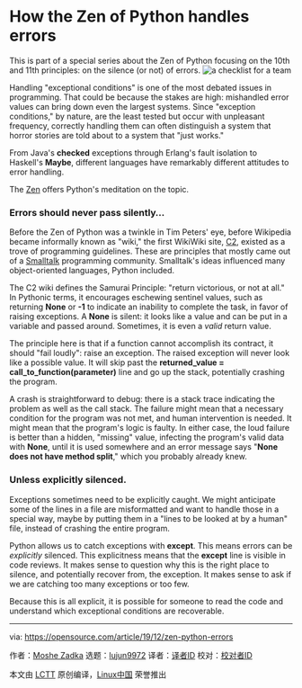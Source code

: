[#]: collector: (lujun9972)
[#]: translator: (wxy)
[#]: reviewer: ( )
[#]: publisher: ( )
[#]: url: ( )
[#]: subject: (How the Zen of Python handles errors)
[#]: via: (https://opensource.com/article/19/12/zen-python-errors)
[#]: author: (Moshe Zadka https://opensource.com/users/moshez)

How the Zen of Python handles errors
======
This is part of a special series about the Zen of Python focusing on the
10th and 11th principles: on the silence (or not) of errors.
![a checklist for a team][1]

Handling "exceptional conditions" is one of the most debated issues in programming. That could be because the stakes are high: mishandled error values can bring down even the largest systems. Since "exception conditions," by nature, are the least tested but occur with unpleasant frequency, correctly handling them can often distinguish a system that horror stories are told about to a system that "just works."

From Java's **checked** exceptions through Erlang's fault isolation to Haskell's **Maybe**, different languages have remarkably different attitudes to error handling.

The [Zen][2] offers Python's meditation on the topic.

### Errors should never pass silently…

Before the Zen of Python was a twinkle in Tim Peters' eye, before Wikipedia became informally known as "wiki," the first WikiWiki site, [C2][3], existed as a trove of programming guidelines. These are principles that mostly came out of a [Smalltalk][4] programming community. Smalltalk's ideas influenced many object-oriented languages, Python included.

The C2 wiki defines the Samurai Principle: "return victorious, or not at all." In Pythonic terms, it encourages eschewing sentinel values, such as returning **None** or **-1** to indicate an inability to complete the task, in favor of raising exceptions. A **None** is silent: it looks like a value and can be put in a variable and passed around. Sometimes, it is even a _valid_ return value.

The principle here is that if a function cannot accomplish its contract, it should "fail loudly": raise an exception. The raised exception will never look like a possible value. It will skip past the **returned_value = call_to_function(parameter)** line and go up the stack, potentially crashing the program.

A crash is straightforward to debug: there is a stack trace indicating the problem as well as the call stack. The failure might mean that a necessary condition for the program was not met, and human intervention is needed. It might mean that the program's logic is faulty. In either case, the loud failure is better than a hidden, "missing" value, infecting the program's valid data with **None**, until it is used somewhere and an error message says "**None does not have method split**," which you probably already knew.

### Unless explicitly silenced.

Exceptions sometimes need to be explicitly caught. We might anticipate some of the lines in a file are misformatted and want to handle those in a special way, maybe by putting them in a "lines to be looked at by a human" file, instead of crashing the entire program.

Python allows us to catch exceptions with **except**. This means errors can be _explicitly_ silenced. This explicitness means that the **except** line is visible in code reviews. It makes sense to question why this is the right place to silence, and potentially recover from, the exception. It makes sense to ask if we are catching too many exceptions or too few.

Because this is all explicit, it is possible for someone to read the code and understand which exceptional conditions are recoverable.

--------------------------------------------------------------------------------

via: https://opensource.com/article/19/12/zen-python-errors

作者：[Moshe Zadka][a]
选题：[lujun9972][b]
译者：[译者ID](https://github.com/译者ID)
校对：[校对者ID](https://github.com/校对者ID)

本文由 [LCTT](https://github.com/LCTT/TranslateProject) 原创编译，[Linux中国](https://linux.cn/) 荣誉推出

[a]: https://opensource.com/users/moshez
[b]: https://github.com/lujun9972
[1]: https://opensource.com/sites/default/files/styles/image-full-size/public/lead-images/checklist_hands_team_collaboration.png?itok=u82QepPk (a checklist for a team)
[2]: https://www.python.org/dev/peps/pep-0020/
[3]: https://wiki.c2.com/
[4]: https://en.wikipedia.org/wiki/Smalltalk

